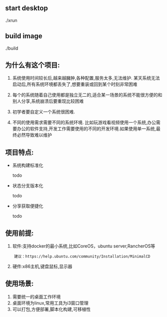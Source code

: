 ## start desktop
./xrun  

## build image
./build 


## 为什么有这个项目:
1. 系统使用时间较长后,越来越臃肿,各种配置,服务太多,无法维护. 某天系统无法启动后,所有系统环境都丢失了,想要重装或回到某个时刻非常困难

2. 每个的系统随着自己使用都是独立无二的,适合某一场景的系统不能很方便的和别人分享,系统崩溃后要重现比较困难

3. 初学者要自定义一个系统很困难.

4. 不同的使用需求需要不同的系统环境. 比如玩游戏看视频使用一个系统,办公需要办公的软件支持,开发工作需要使用的不同的开发环境.如果使用单一系统,最终必然导致难以维护


## 项目特点:

+ 系统构建标准化

    todo 
    
+ 状态分支版本化

    todo 
    
+ 分享获取便捷化

    todo 
    

## 使用前提:
1. 软件:支持docker的最小系统,比如CoreOS，ubuntu server,RancherOS等

```
    建议：https://help.ubuntu.com/community/Installation/MinimalCD
```

2. 硬件:x86主机,键盘鼠标,显示器


## 使用场景:
1. 需要统一的桌面工作环境
2. 桌面环境为linux,常用工具为i3窗口管理
3. 可以打包,方便部署,脚本化构建,可移植性
